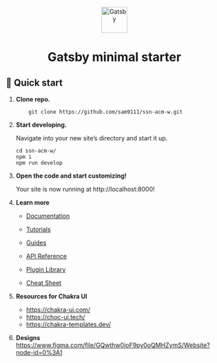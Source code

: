 <p align="center">
  <a href="https://www.gatsbyjs.com/?utm_source=starter&utm_medium=readme&utm_campaign=minimal-starter">
    <img alt="Gatsby" src="https://www.gatsbyjs.com/Gatsby-Monogram.svg" width="60" />
  </a>
</p>
<h1 align="center">
  Gatsby minimal starter
</h1>

## 🚀 Quick start

1.  **Clone repo.**

    ```shell
        git clone https://github.com/sam9111/ssn-acm-w.git
    ```

2.  **Start developing.**

    Navigate into your new site’s directory and start it up.

    ```shell
    cd ssn-acm-w/
    npm i
    npm run develop
    ```

3.  **Open the code and start customizing!**

    Your site is now running at http://localhost:8000!

4.  **Learn more**

    - [Documentation](https://www.gatsbyjs.com/docs/?utm_source=starter&utm_medium=readme&utm_campaign=minimal-starter)

    - [Tutorials](https://www.gatsbyjs.com/tutorial/?utm_source=starter&utm_medium=readme&utm_campaign=minimal-starter)

    - [Guides](https://www.gatsbyjs.com/tutorial/?utm_source=starter&utm_medium=readme&utm_campaign=minimal-starter)

    - [API Reference](https://www.gatsbyjs.com/docs/api-reference/?utm_source=starter&utm_medium=readme&utm_campaign=minimal-starter)

    - [Plugin Library](https://www.gatsbyjs.com/plugins?utm_source=starter&utm_medium=readme&utm_campaign=minimal-starter)

    - [Cheat Sheet](https://www.gatsbyjs.com/docs/cheat-sheet/?utm_source=starter&utm_medium=readme&utm_campaign=minimal-starter)

5. **Resources for Chakra UI**
    - https://chakra-ui.com/
    - https://choc-ui.tech/
    - https://chakra-templates.dev/
6. **Designs**
    https://www.figma.com/file/GQwthw0joF9py0oQMHZymS/Website?node-id=0%3A1

